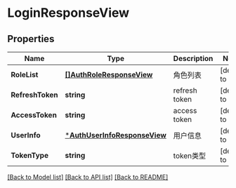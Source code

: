 # LoginResponseView

## Properties
Name | Type | Description | Notes
------------ | ------------- | ------------- | -------------
**RoleList** | [**[]AuthRoleResponseView**](AuthRoleResponseView.md) | 角色列表 | [default to null]
**RefreshToken** | **string** | refresh token | [default to null]
**AccessToken** | **string** | access token | [default to null]
**UserInfo** | [***AuthUserInfoResponseView**](AuthUserInfoResponseView.md) | 用户信息 | [default to null]
**TokenType** | **string** | token类型 | [default to null]

[[Back to Model list]](../README.md#documentation-for-models) [[Back to API list]](../README.md#documentation-for-api-endpoints) [[Back to README]](../README.md)


